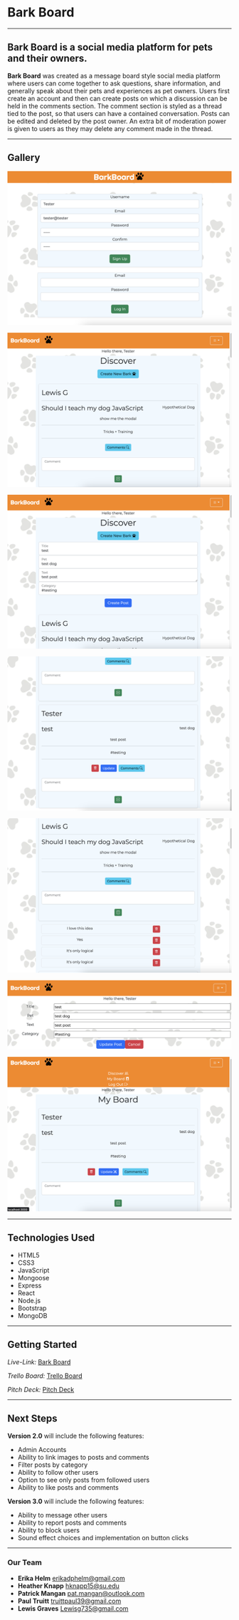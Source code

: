 # Bark Board

---

## Bark Board is a social media platform for pets and their owners.

**Bark Board** was created as a message board style social media platform where users can come together to ask questions, share information, and generally speak about their pets and experiences as pet owners. Users first create an account and then can create posts on which a discussion can be held in the comments section. The comment section is styled as a thread tied to the post, so that users can have a contained conversation. Posts can be edited and deleted by the post owner. An extra bit of moderation power is given to users as they may delete any comment made in the thread.

---

## Gallery

![Sign-Up/Log-In](./Gallery/1.png)

![Discover](./Gallery/2.png)

![New Post](./Gallery/3.png)

![Created Post](./Gallery/4.png)

![Comment Thread](./Gallery/5.png)

![Update](./Gallery/6.png)

![My Board](./Gallery/7.png)

---

## Technologies Used

- HTML5
- CSS3
- JavaScript
- Mongoose
- Express
- React
- Node.js
- Bootstrap
- MongoDB

---

## Getting Started

*Live-Link:*    [Bark Board](placeholder)

*Trello Board:* [Trello Board](https://trello.com/b/3dm9w1kE/bark-board-scrum)

*Pitch Deck:*   [Pitch Deck](https://docs.google.com/presentation/d/1vuWaRQB9XFbuDuValHFj2jUcl-Nn37xIAtEep8AkoKA/edit?usp=sharing)

---

## Next Steps

**Version 2.0** will include the following features:

- Admin Accounts
- Ability to link images to posts and comments
- Filter posts by category  
- Ability to follow other users
- Option to see only posts from followed users
- Ability to like posts and comments

**Version 3.0** will include the following features:

- Ability to message other users
- Ability to report posts and comments
- Ability to block users
- Sound effect choices and implementation on button clicks

---

### Our Team

- **Erika Helm**     erikadphelm@gmail.com
- **Heather Knapp**  hknapp15@su.edu
- **Patrick Mangan** pat.mangan@outlook.com
- **Paul Truitt**    truittpaul39@gmail.com
- **Lewis Graves**   Lewisg735@gmail.com